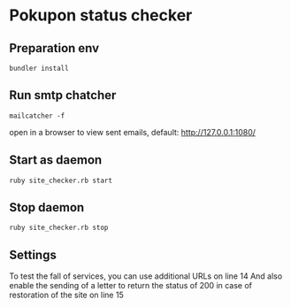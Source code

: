 # Pokupon status checker

## Preparation env

`bundler install`

## Run smtp chatcher

`mailcatcher -f`

open in a browser to view sent emails, default: http://127.0.0.1:1080/

## Start as daemon

`ruby site_checker.rb start`

## Stop daemon

`ruby site_checker.rb stop`

## Settings

To test the fall of services, you can use additional URLs on line 14
And also enable the sending of a letter to return the status of 200 in case of restoration of the site on line 15